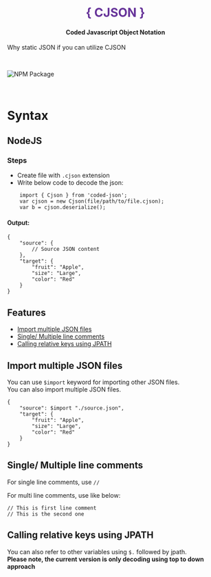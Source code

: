<center>
    <h1 style="color: rebeccapurple;"> { CJSON } </h1>
    <h4> Coded Javascript Object Notation </h4>
</center>

Why static JSON if you can utilize CJSON

<br>

![NPM Package](https://github.com/SubhenduShekhar/cjson/actions/workflows/npm-publish.yml/badge.svg)


<br/>

# Syntax

## NodeJS

### Steps

- Create file with `.cjson` extension
- Write below code to decode the json:

```
    import { Cjson } from 'coded-json'; 
    var cjson = new Cjson(file/path/to/file.cjson);
    var b = cjson.deserialize();
```

#### Output: 

```
{
    "source": {
        // Source JSON content
    },
    "target": {
        "fruit": "Apple",
        "size": "Large",
        "color": "Red"
    }
}
```

## Features

- [Import multiple JSON files](#Import-multiple-JSON-files)
- [Single/ Multiple line comments](#Single-Multiple-line-comments)
- [Calling relative keys using JPATH](#Calling-relative-keys-using-JPATH)

## Import multiple JSON files

You can use `$import` keyword for importing other JSON files.
<br/>
You can also import multiple JSON files.

```
{
    "source": $import "./source.json",
    "target": {
        "fruit": "Apple",
        "size": "Large",
        "color": "Red"
    }
}
```

## Single/ Multiple line comments

For single line comments, use `//`

For multi line comments, use like below:
```
// This is first line comment
// This is the second one

```

## Calling relative keys using JPATH

You can also refer to other variables using `$.` followed by jpath.
<br/>
<b>Please note, the current version is only decoding using top to down approach</b>